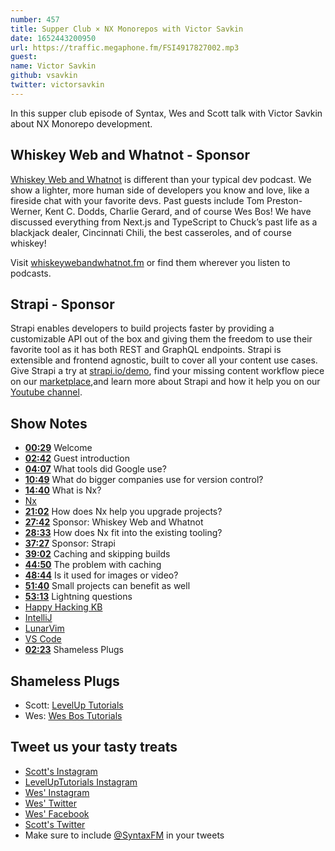 ```yaml
---
number: 457
title: Supper Club × NX Monorepos with Victor Savkin
date: 1652443200950
url: https://traffic.megaphone.fm/FSI4917827002.mp3
guest: 
name: Victor Savkin
github: vsavkin
twitter: victorsavkin
---
```


In this supper club episode of Syntax, Wes and Scott talk with Victor Savkin about NX Monorepo development.

## Whiskey Web and Whatnot  - Sponsor

[Whiskey Web and Whatnot](https://www.whiskeywebandwhatnot.fm) is different than your typical dev podcast. We show a lighter, more human side of developers you know and love, like a fireside chat with your favorite devs. Past guests include Tom Preston-Werner, Kent C. Dodds, Charlie Gerard, and of course Wes Bos! We have discussed everything from Next.js and TypeScript to Chuck’s past life as a blackjack dealer, Cincinnati Chili, the best casseroles, and of course whiskey!

Visit [whiskeywebandwhatnot.fm](https://www.whiskeywebandwhatnot.fm) or find them wherever you listen to podcasts.

## Strapi - Sponsor

Strapi enables developers to build projects faster by providing a customizable API out of the box and giving them the freedom to use their favorite tool as it has both REST and GraphQL endpoints. Strapi is extensible and frontend agnostic, built to cover all your content use cases. Give Strapi a try at [strapi.io/demo](https://strapi.io/demo), find your missing content workflow piece on our [marketplace](https://market.strapi.io),and learn more about Strapi and how it help you on our [Youtube channel](https://www.youtube.com/c/Strapi).

## Show Notes

* **[00:29](#t=00:29)** Welcome
* **[02:42](#t=02:42)** Guest introduction
* **[04:07](#t=04:07)** What tools did Google use?
* **[10:49](#t=10:49)** What do bigger companies use for version control?
* **[14:40](#t=14:40)** What is Nx?
* [Nx](https://nx.dev)
* **[21:02](#t=21:02)** How does Nx help you upgrade projects?
* **[27:42](#t=27:42)** Sponsor: Whiskey Web and Whatnot
* **[28:33](#t=28:33)** How does Nx fit into the existing tooling?
* **[37:27](#t=37:27)** Sponsor: Strapi
* **[39:02](#t=39:02)** Caching and skipping builds
* **[44:50](#t=44:50)** The problem with caching
* **[48:44](#t=48:44)** Is it used for images or video?
* **[51:40](#t=51:40)** Small projects can benefit as well
* **[53:13](#t=53:13)** Lightning questions
* [Happy Hacking KB](https://happyhackingkb.com)
* [IntelliJ](https://www.jetbrains.com/idea/)
* [LunarVim](https://www.lunarvim.org)
* [VS Code](https://code.visualstudio.com)
* **[02:23](#t=02:23)** Shameless Plugs

## Shameless Plugs

* Scott: [LevelUp Tutorials](https://leveluptutorials.com/tutorials/keystone-js/introduction)
* Wes: [Wes Bos Tutorials](https://wesbos.com/courses)

## Tweet us your tasty treats

* [Scott's Instagram](https://www.instagram.com/stolinski/)
* [LevelUpTutorials Instagram](https://www.instagram.com/LevelUpTutorials/)
* [Wes' Instagram](https://www.instagram.com/wesbos/)
* [Wes' Twitter](https://twitter.com/wesbos)
* [Wes' Facebook](https://www.facebook.com/wesbos.developer)
* [Scott's Twitter](https://twitter.com/stolinski)
* Make sure to include [@SyntaxFM](https://twitter.com/SyntaxFM) in your tweets
